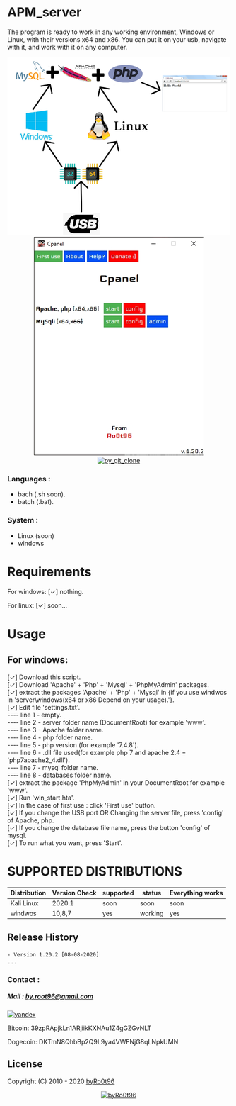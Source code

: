 # APM_server
The program is ready to work in any working environment, Windows or Linux, with their versions x64 and x86. You can put it on your usb, navigate with it, and work with it on any computer.


<div align="center">
        <img alt="py_git_clone" src="./Screenshot/Screenshot-1.png"><br>
</div>

<div align="center">
        <img alt="py_git_clone" src="./Screenshot/Screenshot-2.png"><br>
</div>


<div align="center">
        <a href=""><img alt="py_git_clone" height="100" src="https://raw.githubusercontent.com/byRo0t96/data/master/images/watch_video.png"></a>
</div>


### Languages :
* bach (.sh soon).
* batch (.bat).

### System :
* Linux (soon)
* windows

# Requirements
For windows:
[✓] nothing.<br>

For linux:
[✓] soon...<br>


# Usage
## For windows:
[✓] Download this script.<br>
[✓] Download 'Apache' + 'Php' + 'Mysql' + 'PhpMyAdmin' packages.<br>
[✓] extract the packages 'Apache' + 'Php' + 'Mysql' in {if you use windwos in 'server\windows\(x64 or x86 Depend on your usage).'}. <br>
[✓] Edit file 'settings.txt'. <br>
---- line 1 - empty. <br>
---- line 2 - server folder name (DocumentRoot) for example 'www'. <br>
---- line 3 - Apache folder name. <br>
---- line 4 - php folder name. <br>
---- line 5 - php version (for example '7.4.8'). <br>
---- line 6 - .dll file used(for example php 7 and apache 2.4 = 'php7apache2_4.dll'). <br>
---- line 7 - mysql folder name. <br>
---- line 8 - databases folder name. <br>
[✓] extract the package 'PhpMyAdmin' in your DocumentRoot for example 'www'. <br>
[✓] Run 'win_start.hta'. <br>
[✓] In the case of first use : click 'First use' button. <br>
[✓] If you change the USB port OR Changing the server file, press 'config' of Apache, php. <br>
[✓] If you change the database file name, press the button 'config' of mysql. <br>
[✓] To run what you want, press 'Start'. <br>



# SUPPORTED DISTRIBUTIONS
|Distribution | Version Check | supported | status |Everything works|
----------|-------|------|-------|-------|
|Kali Linux|2020.1 | soon | soon   | soon|
|windwos|10,8,7 | yes | working   |yes|

## Release History
```
- Version 1.20.2 [08-08-2020]
...
```


### Contact :
##### Mail : by.root96@gmail.com


[![yandex](https://www.paypalobjects.com/en_US/i/btn/btn_donateCC_LG.gif)](https://money.yandex.ru/to/410018413831485)

Bitcoin: 39zpRApjkLn1ARjiikKXNAu1Z4gGZGvNLT

Dogecoin: DKTmN8QhbBp2Q9L9ya4VWFNjG8qLNpkUMN


## License
Copyright (C) 2010 - 2020 [byRo0t96](https://byro0t96.github.io/)

<div align="center">
        <a href="https://byro0t96.github.io/"><img alt="byRo0t96" height="100" src="https://raw.githubusercontent.com/byRo0t96/data/master/images/Ro0t-96_v.3.1.png"></a>
</div>

